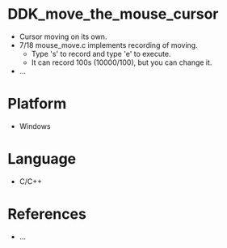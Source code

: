 # DDK_move_the_mouse_cursor
* Cursor moving on its own.
* 7/18 mouse_move.c implements recording of moving.
  * Type 's' to record and type 'e' to execute.
  * It can record 100s (10000/100), but you can change it.
* ...

# Platform
* Windows

# Language 
* C/C++

# References
* ...
